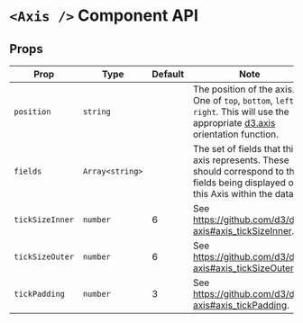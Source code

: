 # `<Axis />` Component API

## Props

| Prop            | Type            | Default | Note                                                                                                                                                                      |
| --------------- | --------------- | ------- | ------------------------------------------------------------------------------------------------------------------------------------------------------------------------- |
| `position`      | `string`        |         | The position of the axis. One of `top`, `bottom`, `left` or `right`. This will use the appropriate [d3.axis](https://github.com/d3/d3-axis#axisTop) orientation function. |
| `fields`        | `Array<string>` |         | The set of fields that this axis represents. These should correspond to the fields being displayed on this Axis within the data.                                          |
| `tickSizeInner` | `number`        | 6       | See https://github.com/d3/d3-axis#axis_tickSizeInner.                                                                                                                     |
| `tickSizeOuter` | `number`        | 6       | See https://github.com/d3/d3-axis#axis_tickSizeOuter.                                                                                                                     |
| `tickPadding`   | `number`        | 3       | See https://github.com/d3/d3-axis#axis_tickPadding.                                                                                                                       |
